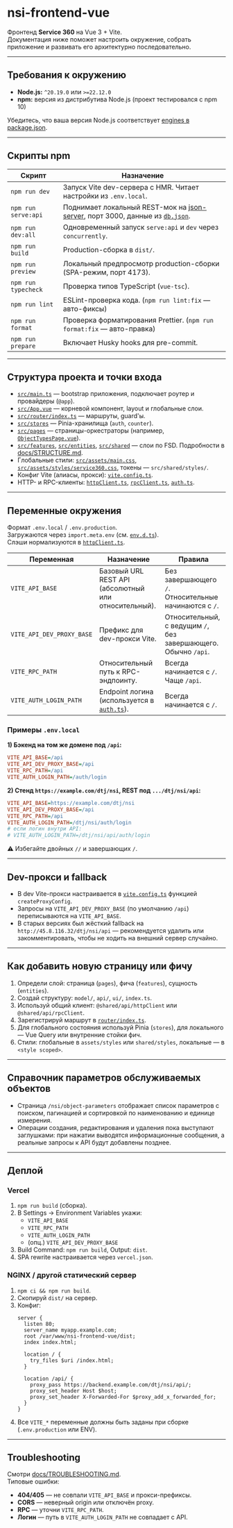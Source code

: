 # nsi-frontend-vue

Фронтенд **Service 360** на Vue 3 + Vite.  
Документация ниже поможет настроить окружение, собрать приложение и развивать его архитектурно последовательно.

---

## Требования к окружению
- **Node.js:** `^20.19.0` или `>=22.12.0`  
- **npm:** версия из дистрибутива Node.js (проект тестировался с npm 10)

Убедитесь, что ваша версия Node.js соответствует [engines в package.json](package.json).

---

## Скрипты npm

| Скрипт              | Назначение |
|---------------------|------------|
| `npm run dev`       | Запуск Vite dev-сервера с HMR. Читает настройки из `.env.local`. |
| `npm run serve:api` | Поднимает локальный REST-мок на [json-server](https://github.com/typicode/json-server), порт 3000, данные из [`db.json`](db.json). |
| `npm run dev:all`   | Одновременный запуск `serve:api` и `dev` через `concurrently`. |
| `npm run build`     | Production-сборка в `dist/`. |
| `npm run preview`   | Локальный предпросмотр production-сборки (SPA-режим, порт 4173). |
| `npm run typecheck` | Проверка типов TypeScript (`vue-tsc`). |
| `npm run lint`      | ESLint-проверка кода. (`npm run lint:fix` — авто-фиксы) |
| `npm run format`    | Проверка форматирования Prettier. (`npm run format:fix` — авто-правка) |
| `npm run prepare`   | Включает Husky hooks для pre-commit. |

---

## Структура проекта и точки входа
- [`src/main.ts`](src/main.ts) — bootstrap приложения, подключает роутер и провайдеры (`@app`).  
- [`src/App.vue`](src/App.vue) — корневой компонент, layout и глобальные слои.  
- [`src/router/index.ts`](src/router/index.ts) — маршруты, guard'ы.  
- [`src/stores`](src/stores) — Pinia-хранилища (`auth`, `counter`).  
- [`src/pages`](src/pages) — страницы-оркестраторы (например, [`ObjectTypesPage.vue`](src/pages/nsi/ObjectTypesPage.vue)).  
- [`src/features`](src/features), [`src/entities`](src/entities), [`src/shared`](src/shared) — слои по FSD. Подробности в [docs/STRUCTURE.md](docs/STRUCTURE.md).  
- Глобальные стили: [`src/assets/main.css`](src/assets/main.css), [`src/assets/styles/service360.css`](src/assets/styles/service360.css), токены — `src/shared/styles/`.  
- Конфиг Vite (алиасы, прокси): [`vite.config.ts`](vite.config.ts).  
- HTTP- и RPC-клиенты: [`httpClient.ts`](src/shared/api/httpClient.ts), [`rpcClient.ts`](src/shared/api/rpcClient.ts), [`auth.ts`](src/shared/api/auth.ts).  

---

## Переменные окружения

Формат `.env.local` / `.env.production`.  
Загружаются через `import.meta.env` (см. [`env.d.ts`](env.d.ts)).  
Слэши нормализуются в [`httpClient.ts`](src/shared/api/httpClient.ts).

| Переменная             | Назначение | Правила |
|-------------------------|------------|---------|
| `VITE_API_BASE`         | Базовый URL REST API (абсолютный или относительный). | Без завершающего `/`. Относительные начинаются с `/`. |
| `VITE_API_DEV_PROXY_BASE` | Префикс для dev-прокси Vite. | Относительный, с ведущим `/`, без завершающего. Обычно `/api`. |
| `VITE_RPC_PATH`         | Относительный путь к RPC-эндпоинту. | Всегда начинается с `/`. Чаще `/api`. |
| `VITE_AUTH_LOGIN_PATH`  | Endpoint логина (используется в [`auth.ts`](src/shared/api/auth.ts)). | Всегда начинается с `/`. |

### Примеры `.env.local`

**1) Бэкенд на том же домене под `/api`:**
```ini
VITE_API_BASE=/api
VITE_API_DEV_PROXY_BASE=/api
VITE_RPC_PATH=/api
VITE_AUTH_LOGIN_PATH=/auth/login
```

**2) Стенд `https://example.com/dtj/nsi`, REST под `.../dtj/nsi/api`:**
```ini
VITE_API_BASE=https://example.com/dtj/nsi
VITE_API_DEV_PROXY_BASE=/api
VITE_RPC_PATH=/api
VITE_AUTH_LOGIN_PATH=/dtj/nsi/auth/login
# если логин внутри API:
# VITE_AUTH_LOGIN_PATH=/dtj/nsi/api/auth/login
```

⚠️ Избегайте двойных `//` и завершающих `/`.

---

## Dev-прокси и fallback

- В dev Vite-прокси настраивается в [`vite.config.ts`](vite.config.ts) функцией `createProxyConfig`.  
- Запросы на `VITE_API_DEV_PROXY_BASE` (по умолчанию `/api`) переписываются на `VITE_API_BASE`.  
- В старых версиях был жёсткий fallback на `http://45.8.116.32/dtj/nsi/api` — рекомендуется удалить или закомментировать, чтобы не ходить на внешний сервер случайно.  

---

## Как добавить новую страницу или фичу

1. Определи слой: страница (`pages`), фича (`features`), сущность (`entities`).  
2. Создай структуру: `model/`, `api/`, `ui/`, `index.ts`.  
3. Используй общий клиент: `@shared/api/httpClient` или `@shared/api/rpcClient`.  
4. Зарегистрируй маршрут в [`router/index.ts`](src/router/index.ts).  
5. Для глобального состояния используй Pinia (`stores`), для локального — Vue Query или внутренние стойки фич.  
6. Стили: глобальные в `assets/styles` или `shared/styles`, локальные — в `<style scoped>`.

---

## Справочник параметров обслуживаемых объектов

- Страница `/nsi/object-parameters` отображает список параметров с поиском, пагинацией и сортировкой по наименованию и единице измерения.
- Операции создания, редактирования и удаления пока выступают заглушками: при нажатии выводятся информационные сообщения, а реальные запросы к API будут добавлены позднее.

---

## Деплой

### Vercel
1. `npm run build` (сборка).  
2. В Settings → Environment Variables укажи:  
   - `VITE_API_BASE`  
   - `VITE_RPC_PATH`  
   - `VITE_AUTH_LOGIN_PATH`  
   - (опц.) `VITE_API_DEV_PROXY_BASE`  
3. Build Command: `npm run build`, Output: `dist`.  
4. SPA rewrite настраивается через `vercel.json`.  

### NGINX / другой статический сервер
1. `npm ci && npm run build`.  
2. Скопируй `dist/` на сервер.  
3. Конфиг:
   ```nginx
   server {
     listen 80;
     server_name myapp.example.com;
     root /var/www/nsi-frontend-vue/dist;
     index index.html;

     location / {
       try_files $uri /index.html;
     }

     location /api/ {
       proxy_pass https://backend.example.com/dtj/nsi/api/;
       proxy_set_header Host $host;
       proxy_set_header X-Forwarded-For $proxy_add_x_forwarded_for;
     }
   }
   ```
4. Все `VITE_*` переменные должны быть заданы при сборке (`.env.production` или ENV).  

---

## Troubleshooting

Смотри [docs/TROUBLESHOOTING.md](docs/TROUBLESHOOTING.md).  
Типовые ошибки:
- **404/405** — не совпали `VITE_API_BASE` и прокси-префиксы.  
- **CORS** — неверный origin или отключён proxy.  
- **RPC** — уточни `VITE_RPC_PATH`.  
- **Логин** — путь в `VITE_AUTH_LOGIN_PATH` не совпадает с API.  
